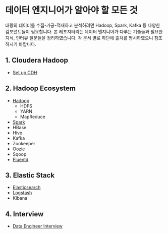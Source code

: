 # 데이터 엔지니어가 알아야 할 모든 것

대량의 데이터를 수집-가공-적재하고 분석하려면 Hadoop, Spark, Kafka 등 다양한 컴포넌트들이 필요합니다.
본 레포지터리는 데이터 엔지니어가 다루는 기술들과 필요한 지식, 인터뷰 질문들을 정리하였습니다.
각 문서 별로 하단에 출처를 명시하였으니 참조하시기 바랍니다.


## 1. Cloudera Hadoop
- [Set up CDH](cloudera)


## 2. Hadoop Ecosystem
- [Hadoop](hadoop_ecosystem/hadoop)
    - HDFS
    - YARN
    - MapReduce
- [Spark](hadoop_ecosystem/spark)
- HBase
- Hive
- Kafka
- Zookeeper
- Oozie
- Sqoop
- [Fluentd](hadoop_ecosystem/fluentd)


## 3. Elastic Stack
- [Elasticsearch](elk_stack/elasticsearch)
- [Logstash](elk_stack/logstash)
- Kibana


## 4. Interview
- [Data Engineer Interview](interview)
